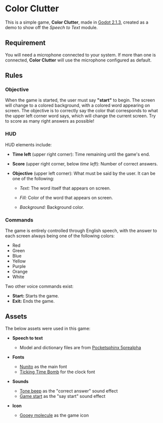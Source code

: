 # Color Clutter

This is a simple game, **Color Clutter**, made in [Godot 2.1.3][godot], created as a
demo to show off the *Speech to Text* module.

## Requirement

You will need a microphone connected to your system. If more than one is connected,
**Color Clutter** will use the microphone configured as default.

## Rules

### Objective

When the game is started, the user must say **"start"** to begin. The screen will
change to a colored background, with a colored word appearing on screen. The
objective is to correctly say the color that corresponds to what the upper left
corner word says, which will change the current screen. Try to score as many right
answers as possible!

### HUD

HUD elements include:

- **Time left** (upper right corner): Time remaining until the game's end.

- **Score** (upper right corner, below *time left*): Number of correct answers.

- **Objective** (upper left corner): What must be said by the user. It can be one of
the following:

    - *Text:* The word itself that appears on screen.

    - *Fill:* Color of the word that appears on screen.

    - *Background:* Background color.

### Commands

The game is entirely controlled through English speech, with the answer to each
screen always being one of the following colors:

- Red
- Green
- Blue
- Yellow
- Purple
- Orange
- White

Two other voice commands exist:

- **Start:** Starts the game.
- **Exit:** Ends the game.

## Assets

The below assets were used in this game:

- **Speech to text**
  - Model and dictionary files are from [Pocketsphinx 5prealpha][pocketsphinx]

- **Fonts**
  - [Nunito][nunito] as the main font
  - [Ticking Time Bomb][tickingTimeBomb] for the clock font

- **Sounds**
  - [Tone beep][toneBeep] as the "correct answer" sound effect
  - [Game start][gameStart] as the "say start" sound effect

- **Icon**
  - [Gooey molecule][gooeyMolecule] as the game icon

[godot]: https://godotengine.org "Godot site"
[pocketsphinx]: https://sourceforge.net/projects/cmusphinx/files/pocketsphinx/5prealpha/
[nunito]: https://fonts.google.com/specimen/Nunito
[tickingTimeBomb]: https://www.1001freefonts.com/ticking_time_bomb.font
[toneBeep]: https://freesound.org/people/pan14/sounds/263133/
[gameStart]: https://freesound.org/people/plasterbrain/sounds/243020/
[gooeyMolecule]: http://game-icons.net/lorc/originals/gooey-molecule.html

